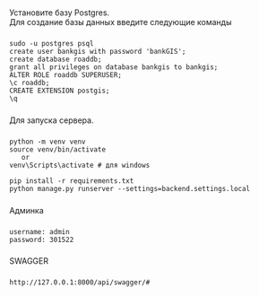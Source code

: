 ###
Установите базу Postgres.   
Для создание базы данных введите следующие команды
###
    sudo -u postgres psql
    create user bankgis with password 'bankGIS';
    create database roaddb;
    grant all privileges on database bankgis to bankgis;
    ALTER ROLE roaddb SUPERUSER;
    \c roaddb;
    CREATE EXTENSION postgis;
    \q

###
Для запуска сервера.
###
    python -m venv venv
    source venv/bin/activate 
       or
    venv\Scripts\activate # для windows

    pip install -r requirements.txt
    python manage.py runserver --settings=backend.settings.local
###

Админка
###
    username: admin
    password: 301522
###

SWAGGER
###
    http://127.0.0.1:8000/api/swagger/#
###